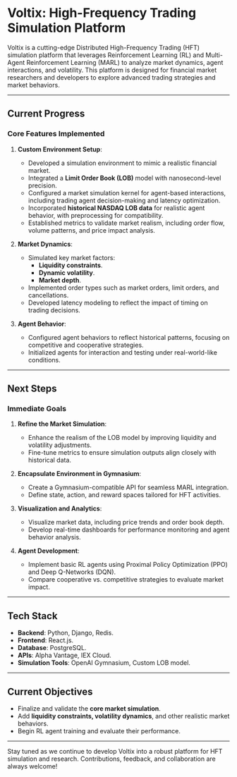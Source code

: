 # Voltix: High-Frequency Trading Simulation Platform

Voltix is a cutting-edge Distributed High-Frequency Trading (HFT) simulation platform that leverages Reinforcement Learning (RL) and Multi-Agent Reinforcement Learning (MARL) to analyze market dynamics, agent interactions, and volatility. This platform is designed for financial market researchers and developers to explore advanced trading strategies and market behaviors.

---

## **Current Progress**

### **Core Features Implemented**
1. **Custom Environment Setup**:
   - Developed a simulation environment to mimic a realistic financial market.
   - Integrated a **Limit Order Book (LOB)** model with nanosecond-level precision.
   - Configured a market simulation kernel for agent-based interactions, including trading agent decision-making and latency optimization.
   - Incorporated **historical NASDAQ LOB data** for realistic agent behavior, with preprocessing for compatibility.
   - Established metrics to validate market realism, including order flow, volume patterns, and price impact analysis.

2. **Market Dynamics**:
   - Simulated key market factors:
     - **Liquidity constraints**.
     - **Dynamic volatility**.
     - **Market depth**.
   - Implemented order types such as market orders, limit orders, and cancellations.
   - Developed latency modeling to reflect the impact of timing on trading decisions.

3. **Agent Behavior**:
   - Configured agent behaviors to reflect historical patterns, focusing on competitive and cooperative strategies.
   - Initialized agents for interaction and testing under real-world-like conditions.

---

## **Next Steps**

### **Immediate Goals**
1. **Refine the Market Simulation**:
   - Enhance the realism of the LOB model by improving liquidity and volatility adjustments.
   - Fine-tune metrics to ensure simulation outputs align closely with historical data.

2. **Encapsulate Environment in Gymnasium**:
   - Create a Gymnasium-compatible API for seamless MARL integration.
   - Define state, action, and reward spaces tailored for HFT activities.

3. **Visualization and Analytics**:
   - Visualize market data, including price trends and order book depth.
   - Develop real-time dashboards for performance monitoring and agent behavior analysis.

4. **Agent Development**:
   - Implement basic RL agents using Proximal Policy Optimization (PPO) and Deep Q-Networks (DQN).
   - Compare cooperative vs. competitive strategies to evaluate market impact.

---

## **Tech Stack**
- **Backend**: Python, Django, Redis.
- **Frontend**: React.js.
- **Database**: PostgreSQL.
- **APIs**: Alpha Vantage, IEX Cloud.
- **Simulation Tools**: OpenAI Gymnasium, Custom LOB model.

---

## **Current Objectives**
- Finalize and validate the **core market simulation**.
- Add **liquidity constraints, volatility dynamics**, and other realistic market behaviors.
- Begin RL agent training and evaluate their performance.

---

Stay tuned as we continue to develop Voltix into a robust platform for HFT simulation and research. Contributions, feedback, and collaboration are always welcome!
